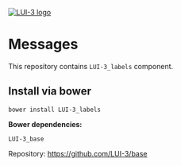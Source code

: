 [![LUI-3 logo](http://content.github.lui-3.cz/LUI-3_logo-small.png)](//lui-3.cz/)
# Messages
This repository contains `LUI-3_labels` component.



## Install via bower
```bower
bower install LUI-3_labels
```
**Bower dependencies:**

```
LUI-3_base
```
Repository: https://github.com/LUI-3/base
